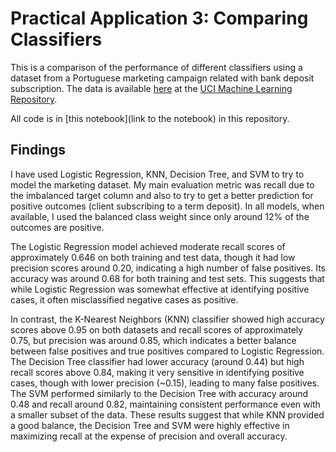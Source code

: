# Practical Application 3: Comparing Classifiers

This is a comparison of the performance of different classifiers using a dataset from a Portuguese marketing  campaign related with bank deposit subscription. The data is available [here](https://archive.ics.uci.edu/dataset/222/bank+marketing) at the [UCI Machine Learning Repository](https://archive.ics.uci.edu/).

All code is in [this notebook](link to the notebook) in this repository.

## Findings

I have used Logistic Regression, KNN, Decision Tree, and SVM to try to model the marketing dataset. My main evaluation metric was recall due to the imbalanced target column and also to try to get a better prediction for positive outcomes (client subscribing to a term deposit). In all models, when available, I used the balanced class weight since only around 12% of the outcomes are positive.

The Logistic Regression model achieved moderate recall scores of approximately 0.646 on both training and test data, though it had low precision scores around 0.20, indicating a high number of false positives. Its accuracy was around 0.68 for both training and test sets. This suggests that while Logistic Regression was somewhat effective at identifying positive cases, it often misclassified negative cases as positive.

In contrast, the K-Nearest Neighbors (KNN) classifier showed high accuracy scores above 0.95 on both datasets and recall scores of approximately 0.75, but precision was around 0.85, which indicates a better balance between false positives and true positives compared to Logistic Regression. The Decision Tree classifier had lower accuracy (around 0.44) but high recall scores above 0.84, making it very sensitive in identifying positive cases, though with lower precision (~0.15), leading to many false positives. The SVM performed similarly to the Decision Tree with accuracy around 0.48 and recall around 0.82, maintaining consistent performance even with a smaller subset of the data. These results suggest that while KNN provided a good balance, the Decision Tree and SVM were highly effective in maximizing recall at the expense of precision and overall accuracy.